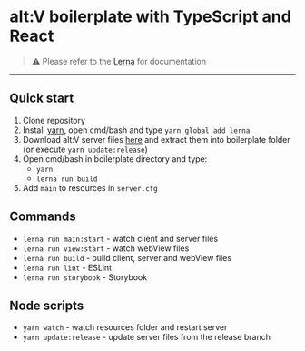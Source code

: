 # alt:V boilerplate with TypeScript and React
> ⚠️ Please refer to the [Lerna](https://github.com/lerna/lerna) for documentation

---

## Quick start
1. Clone repository
2. Install [yarn](https://classic.yarnpkg.com/en/docs/install), open cmd/bash and type `yarn global add lerna`
3. Download alt:V server files [here](https://altv.mp/#/downloads) and extract them into boilerplate folder (or execute `yarn update:release`)
4. Open cmd/bash in boilerplate directory and type:
    - `yarn`
    - `lerna run build`
5. Add `main` to resources in `server.cfg`

## Commands
- `lerna run main:start` - watch client and server files
- `lerna run view:start` - watch webView files
- `lerna run build` - build client, server and webView files
- `lerna run lint` - ESLint
- `lerna run storybook` - Storybook

## Node scripts
- `yarn watch` - watch resources folder and restart server
- `yarn update:release` - update server files from the release branch
